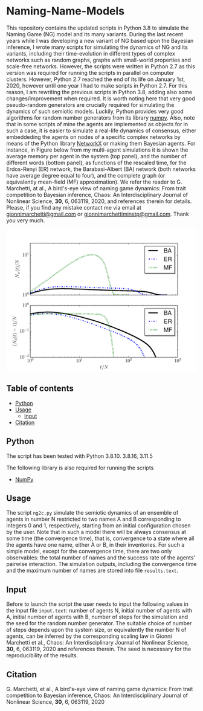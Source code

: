 # Naming-Name-Models

This repository contains the updated scripts in Python 3.8 to simulate the Naming Game (NG) model and its many variants. During the last recent years while I was developing a new variant of NG based upon the Bayesian inference, I wrote many scripts for simulating the dynamics of NG and its variants, including their time-evolution in different types of complex networks such as random graphs, graphs with small-world properties  and scale-free networks. However, the scripts were written in Python 2.7 as this version was required for running the scripts in parallel on computer clusters. However,  Python 2.7  reached the end of its life on January 1st, 2020, however until one year I had to make scripts in Python 2.7. For this reason, I am rewriting the previous scripts in Python 3.8, adding also some changes/improvement when required. It is worth noting here that very good pseudo-random generators are crucially required for simulating the dynamics of such semiotic models. Luckily, Python provides very good algorithms for random number generators from its library  [numpy](https://numpy.org/). Also, note that in some scripts of mine the agents are implemented as objects for in such a case, it is easier to simulate a real-life  dynamics of consensus, either embeddeding the agents on nodes of a specific complex networks by means of the Python library  [NetworkX](https://networkx.org/) or making them Bayesian agents. For instance, in Figure below from my multi-agent simulations it is shown  the average memory per agent in the system (top panel), and the number of different words (bottom panel), as functions of the rescaled time, for the Erdos-Renyi (ER) network, the Barabasi-Albert (BA) network (both networks have average degree equal to four), and the complete graph (or equivalently mean-field (MF) approximation). We refer the reader to G. Marchetti, at al., A bird's-eye view of naming game dynamics: From trait competition to Bayesian inference, Chaos: An Interdisciplinary Journal of Nonlinear Science, **30**, 6, 063119, 2020, and references therein for details. Please, if you find any mistake contact me via email at gionnimarchetti@gmail.com or
gionnimarchettiminstp@gmail.com. Thank you very much.

![Figura From Chaos](https://github.com/GionniMarchettiMInstP/Naming-Name-Models/blob/main/NGdynamics.png)

## Table of contents
- [Python](#Python)
- [Usage](#usage)
  - [Input](#input)
- [Citation](#citation)

## Python 
The script has been tested  with Python 3.8.10. 3.8.16, 3.11.5

The following library is also required for running the scripts
 - [NumPy](https://numpy.org/)

## Usage
The script `ng2c.py` simulate the semiotic dynamics of an ensemble of agents in number N restricted to two names A and B corresponding to
integers 0 and 1, respectively, starting from an initial configuration chosen by the user. Note that in such a model there will be always 
consensus at some time (the convergence time), that is, convergence to a state where all the agents have one name, either A or B, in their inventories. For such a simple model, except for the convergence time, there are two only observables: the total number of names and the success rate of the agents' pairwise interaction. The simulation outputs, including the convergence time and the maximum number of names are 
stored into file `results.text`.

## Input
Before to launch the script the user needs to input the following values in the input file `input.text`: number of agents N, initial number of agents with A, initial number of agents with B, number of steps for the simulation and the seed for the random number generator. The suitable choice of number of steps depends upon the system size, or equivalently the number N of agents, can be inferred by the corresponding scaling law in Gionni Marchetti et al., Chaos: An Interdisciplinary Journal of Nonlinear Science, **30**, 6, 063119, 2020 and references therein. The seed is necessary for the reproducibility of the results. 

## Citation 
G. Marchetti, et al., A bird's-eye view of naming game dynamics: From trait competition to Bayesian inference, Chaos: An Interdisciplinary Journal of Nonlinear Science, **30**, 6, 063119, 2020
    






